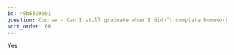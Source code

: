 ```yaml
---
id: 46b6399b91
question: Course - Can I still graduate when I didn’t complete homework for week x?
sort_order: 60
---
```


Yes